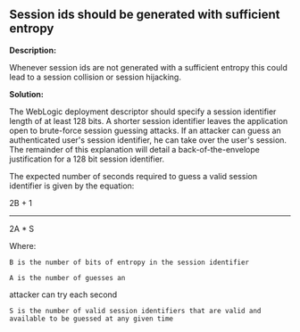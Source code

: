 
Session ids should be generated with sufficient entropy  
-------


**Description:**

Whenever session ids are not generated with a sufficient entropy this could lead to a session collision or session hijacking.


**Solution:**

The WebLogic deployment descriptor should specify a session identifier length of at least 128 bits. A shorter session identifier leaves the application open to brute-force session guessing attacks. If an attacker can guess an authenticated user's session identifier, he can take over the user's session. The remainder of this explanation will detail a back-of-the-envelope justification for a 128 bit session identifier.

The expected number of seconds required to guess a valid session identifier is given by the equation:

2B + 1
______
2A * S

Where:

    B is the number of bits of entropy in the session identifier

    A is the number of guesses an 
attacker can try each second

    S is the number of valid session identifiers that are valid and available to be guessed at any given time 	